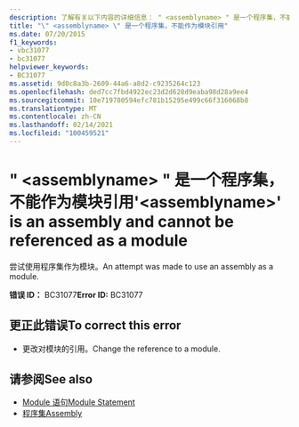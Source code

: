 ```yaml
---
description: 了解有关以下内容的详细信息： " <assemblyname> " 是一个程序集，不能作为模块引用
title: "\" <assemblyname> \" 是一个程序集，不能作为模块引用"
ms.date: 07/20/2015
f1_keywords:
- vbc31077
- bc31077
helpviewer_keywords:
- BC31077
ms.assetid: 9d0c8a3b-2609-44a6-a8d2-c9235264c123
ms.openlocfilehash: ded7cc7fbd4922ec23d2d628d9eaba98d28a9ee4
ms.sourcegitcommit: 10e719780594efc781b15295e499c66f316068b8
ms.translationtype: MT
ms.contentlocale: zh-CN
ms.lasthandoff: 02/14/2021
ms.locfileid: "100459521"
---
```

# <a name="assemblyname-is-an-assembly-and-cannot-be-referenced-as-a-module"></a><span data-ttu-id="d5e5f-103">" \<assemblyname> " 是一个程序集，不能作为模块引用</span><span class="sxs-lookup"><span data-stu-id="d5e5f-103">'\<assemblyname>' is an assembly and cannot be referenced as a module</span></span>

<span data-ttu-id="d5e5f-104">尝试使用程序集作为模块。</span><span class="sxs-lookup"><span data-stu-id="d5e5f-104">An attempt was made to use an assembly as a module.</span></span>  
  
 <span data-ttu-id="d5e5f-105">**错误 ID：** BC31077</span><span class="sxs-lookup"><span data-stu-id="d5e5f-105">**Error ID:** BC31077</span></span>  
  
## <a name="to-correct-this-error"></a><span data-ttu-id="d5e5f-106">更正此错误</span><span class="sxs-lookup"><span data-stu-id="d5e5f-106">To correct this error</span></span>  
  
- <span data-ttu-id="d5e5f-107">更改对模块的引用。</span><span class="sxs-lookup"><span data-stu-id="d5e5f-107">Change the reference to a module.</span></span>  
  
## <a name="see-also"></a><span data-ttu-id="d5e5f-108">请参阅</span><span class="sxs-lookup"><span data-stu-id="d5e5f-108">See also</span></span>

- [<span data-ttu-id="d5e5f-109">Module 语句</span><span class="sxs-lookup"><span data-stu-id="d5e5f-109">Module Statement</span></span>](../language-reference/statements/module-statement.md)
- [<span data-ttu-id="d5e5f-110">程序集</span><span class="sxs-lookup"><span data-stu-id="d5e5f-110">Assembly</span></span>](../language-reference/modifiers/assembly.md)
